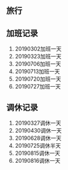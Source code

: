 ## 旅行
## 加班记录
1. 20190302加班一天
2. 20190323加班一天
3. 20190706加班一天
4. 20190713加班一天
5. 20190720加班一天
6. 20190727加班一天
   
## 调休记录
1. 20190327调休一天
2. 20190430调休一天
3. 20190628调休一天
4. 20190725调休半天
5. 20190815调休一天
6. 20190816调休一天
